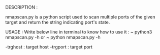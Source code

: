 DESCRIPTION :

nmapscan.py is a python script used to scan multiple ports of the given target and return the string indicating port's state.

USAGE :
Write below line in terminal to know how to use it :
         ~ python3 nmapscan.py -h
	 or
	 ~ python nmapscan.py -h
        
  -trghost : target host
  -trgport : target port
		 
		 
